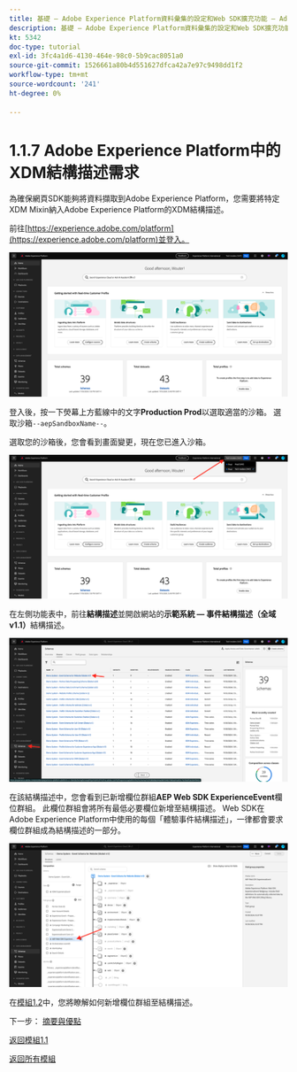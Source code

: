 ```yaml
---
title: 基礎 — Adobe Experience Platform資料彙集的設定和Web SDK擴充功能 — Adobe Experience Platform中的XDM結構描述需求
description: 基礎 — Adobe Experience Platform資料彙集的設定和Web SDK擴充功能 — Adobe Experience Platform中的XDM結構描述需求
kt: 5342
doc-type: tutorial
exl-id: 3fc4a1d6-4130-464e-98c0-5b9cac8051a0
source-git-commit: 1526661a80b4d551627dfca42a7e97c9498dd1f2
workflow-type: tm+mt
source-wordcount: '241'
ht-degree: 0%

---
```


# 1.1.7 Adobe Experience Platform中的XDM結構描述需求

為確保網頁SDK能夠將資料擷取到Adobe Experience Platform，您需要將特定XDM Mixin納入Adobe Experience Platform的XDM結構描述。

前往[https://experience.adobe.com/platform](https://experience.adobe.com/platform)並登入。

![AEP偵錯工具](./images/exp1.png)

登入後，按一下熒幕上方藍線中的文字&#x200B;**Production Prod**&#x200B;以選取適當的沙箱。 選取沙箱`--aepSandboxName--`。

選取您的沙箱後，您會看到畫面變更，現在您已進入沙箱。

![AEP偵錯工具](./images/exp2.png)

在左側功能表中，前往&#x200B;**結構描述**&#x200B;並開啟網站的&#x200B;**示範系統 — 事件結構描述（全域v1.1）**&#x200B;結構描述。

![AEP偵錯工具](./images/exp3.png)

在該結構描述中，您會看到已新增欄位群組&#x200B;**AEP Web SDK ExperienceEvent**&#x200B;欄位群組。 此欄位群組會將所有最低必要欄位新增至結構描述。 Web SDK在Adobe Experience Platform中使用的每個「體驗事件結構描述」，一律都會要求欄位群組成為結構描述的一部分。

![AEP偵錯工具](./images/exp4.png)

在[模組1.2](./../module1.2/data-ingestion.md)中，您將瞭解如何新增欄位群組至結構描述。

下一步： [摘要與優點](./summary.md)

[返回模組1.1](./data-ingestion-launch-web-sdk.md)

[返回所有模組](./../../../overview.md)
